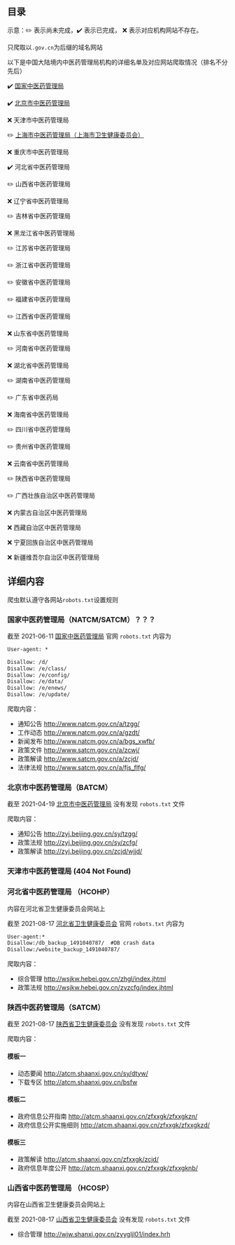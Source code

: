 ## 目录

示意：:pencil2: 表示尚未完成，:heavy_check_mark: 表示已完成， :x: 表示对应机构网站不存在。

只爬取以`.gov.cn`为后缀的域名网站

以下是中国大陆境内中医药管理局机构的详细名单及对应网站爬取情况（排名不分先后）

:heavy_check_mark: [国家中医药管理局](http://www.natcm.gov.cn/)

:heavy_check_mark: [北京市中医药管理局](http://zyj.beijing.gov.cn/)

:x: 天津市中医药管理局

:pencil2: [上海市中医药管理局（上海市卫生健康委员会）](https://wsjkw.sh.gov.cn/)

:x: 重庆市中医药管理局

:heavy_check_mark: 河北省中医药管理局

:pencil2: 山西省中医药管理局

:x: 辽宁省中医药管理局

:pencil2: 吉林省中医药管理局

:x: 黑龙江省中医药管理局

:pencil2: 江苏省中医药管理局

:pencil2: 浙江省中医药管理局

:pencil2: 安徽省中医药管理局

:pencil2: 福建省中医药管理局

:pencil2: 江西省中医药管理局

:x: 山东省中医药管理局

:pencil2: 河南省中医药管理局

:x: 湖北省中医药管理局

:pencil2: 湖南省中医药管理局

:pencil2: 广东省中医药局

:x: 海南省中医药管理局

:pencil2: 四川省中医药管理局

:pencil2: 贵州省中医药管理局

:x: 云南省中医药管理局

:pencil2: 陕西省中医药管理局

:pencil2: 广西壮族自治区中医药管理局

:x: 内蒙古自治区中医药管理局

:x: 西藏自治区中医药管理局

:x: 宁夏回族自治区中医药管理局

:x: 新疆维吾尔自治区中医药管理局

## 详细内容

爬虫默认遵守各网站`robots.txt`设置规则

### 国家中医药管理局（NATCM/SATCM）？？？

截至 2021-06-11 [国家中医药管理局](http://www.natcm.gov.cn/) 官网 `robots.txt` 内容为

```txt
User-agent: *

Disallow: /d/
Disallow: /e/class/
Disallow: /e/config/
Disallow: /e/data/
Disallow: /e/enews/
Disallow: /e/update/
```

爬取内容：

- 通知公告 http://www.natcm.gov.cn/a/tzgg/
- 工作动态 http://www.natcm.gov.cn/a/gzdt/
- 新闻发布 http://www.natcm.gov.cn/a/bgs_xwfb/
- 政策文件 http://www.satcm.gov.cn/a/zcwj/
- 政策解读 http://www.satcm.gov.cn/a/zcjd/
- 法律法规 http://www.satcm.gov.cn/a/fjs_flfg/

### 北京市中医药管理局（BATCM）

截至 2021-04-19 [北京市中医药管理局](http://zyj.beijing.gov.cn/) 没有发现 `robots.txt` 文件

爬取内容：

- 通知公告 http://zyj.beijing.gov.cn/sy/tzgg/
- 政策法规 http://zyj.beijing.gov.cn/sy/zcfg/
- 政策解读 http://zyj.beijing.gov.cn/zcjd/wjjd/

### 天津市中医药管理局 (404 Not Found)

### 河北省中医药管理局 （HCOHP）

内容在河北省卫生健康委员会网站上

截至 2021-08-17 [河北省卫生健康委员会](http://wsjkw.hebei.gov.cn/) 官网 `robots.txt` 内容为

```txt
User-agent:*
Disallow:/db_backup_1491040787/  #DB crash data
Disallow:/website_backup_1491040787/
```

爬取内容：

- 综合管理 http://wsjkw.hebei.gov.cn/zhgl/index.jhtml
- 政策法规 http://wsjkw.hebei.gov.cn/zyzcfg/index.jhtml

### 陕西中医药管理局（SATCM）

截至 2021-08-17 [陕西省卫生健康委员会](http://atcm.shaanxi.gov.cn/) 没有发现 `robots.txt` 文件

爬取内容：

#### 模板一

- 动态要闻 http://atcm.shaanxi.gov.cn/sy/dtyw/
- 下载专区 http://atcm.shaanxi.gov.cn/bsfw

#### 模板二

- 政府信息公开指南 http://atcm.shaanxi.gov.cn/zfxxgk/zfxxgkzn/
- 政府信息公开实施细则 http://atcm.shaanxi.gov.cn/zfxxgk/zfxxgkzd/


#### 模板三
- 政策解读 http://atcm.shaanxi.gov.cn/zfxxgk/zcjd/
- 政府信息年度公开 http://atcm.shaanxi.gov.cn/zfxxgk/zfxxgknb/

### 山西省中医药管理局 （HCOSP）

内容在山西省卫生健康委员会网站上

截至 2021-08-17 [山西省卫生健康委员会](http://wjw.shanxi.gov.cn/) 没有发现 `robots.txt` 文件

- 综合管理 http://wjw.shanxi.gov.cn/zyygljl01/index.hrh
